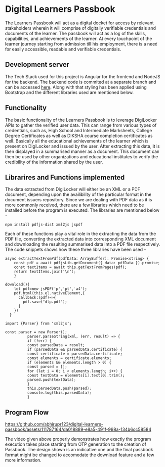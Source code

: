 # Digital Learners Passbook

The Learners Passbook will act as a digital docket for access by relevant stakeholders wherein it will comprise of digitally verifiable credentials and documents of the learner. The passbook will act as a log of the skills, capabilities, and achievements of the learner. At every touchpoint of the learner journey starting from admission till his employment, there is a need for easily accessible, readable and verifiable credentials.

## Development server

The Tech Stack used for this project is Angular for the frontend and NodeJS for the backend. The backend code is commited at a separate branch and can be accessed [here](https://github.com/abhirupr123/digital-learners-passbook/tree/backend). Along with that styling has been applied using Bootstrap and the different libraries used are mentioned below.

## Functionality

The basic functionality of the Learners Passbook is to leverage DigiLocker APIs to gather the verified user data. This can range from various types of credentials, such as, High School and Intermediate Marksheets, College Degree Certificates as well as DIKSHA course completion certificates as well. Basically all the educational achievements of the learner which is present on DIgiLocker and issued by the user. After extracting this data, it is then displayed in a summarised manner as a document. This document can then be used by other organizations and educational institutes to verify the credibility of the information shared by the user.

## Librarires and Functions implemented

The data extracted from DigiLocker will either be an XML or a PDF document, depending upon the availibility of the particular format in the document issuers repository. Since we are dealing with PDF data as it is more commonly received, there are a few libraries which need to be installed before the program is executed. The libraries are mentioned below - 

```
npm install pdfjs-dist xml2js jspdf
```
Each of these functions play a vital role in the extracting the data from the PDF file, converting the extracted data into corresponding XML document and downloading the resulting summarised data into a PDF file respectively. The code snippets shows how these three libraries have been used - 

```
async extractTextFromPdf(pdfData: ArrayBuffer): Promise<string> {
    const pdf = await pdfjsLib.getDocument({ data: pdfData }).promise;
    const textItems = await this.getTextFromPages(pdf);
    return textItems.join('\n');
    }
```
```
download(){
    let pdf=new jsPDF('p','pt','a4');
    pdf.html(this.el.nativeElement,{
      callback:(pdf)=>{
        pdf.save("dlp.pdf");
      }
    })
  } 
```
```
import {Parser} from 'xml2js';

const parser = new Parser();
          parser.parseString(xml, (err, result) => {
          if (!err) {
          const parsedData = result;
          if (parsedData && parsedData.certificate) {
          const certificate = parsedData.certificate;
          const elements = certificate.elements;
          if (elements && elements.length > 0) {
          const parsed = [];
          for (let i = 0; i < elements.length; i++) {
          const textData = elements[i].text[0].trim();
          parsed.push(textData);
          }
          this.parsedData.push(parsed);
          console.log(this.parsedData);
          }
```
## Program Flow 

https://github.com/abhirupr123/digital-learners-passbook/assets/111787164/da018889-e8a5-491f-998a-134b6cc58584

The video given above properly demonstrates how exactly the program execution takes place starting from OTP generation to the creation of Passbook. The design shown is an indicative one and the final passbook format might be changed to accomodate the download feature and a few more information.
